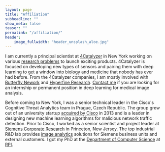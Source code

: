 ```yaml
---
layout: page
title: "Affiliation"
subheadline: ""
show_meta: false
teaser: ""
permalink: "/affiliation/"
header:
    image_fullwidth: "header_unsplash_aloe.jpg"
---
```


I am currently a principal scientist at [4Catalyzer][4catalyzer] in New York working on various [research problems][research] to launch exciting products. 4Catalyzer is focused on developing new types of sensors and pairing them with deep learning to get a window into biology and medicine that nobody has ever had before. From the 4Catalyzer companies, I am mostly involved with [Butterfly Nework][butterfly] and [Hyperfine Research][hyperfine]. [Contact me][contact] if you are looking for an internship or permanent position in deep learning for medical image analysis. 

Before coming to New York, I was a senior technical leader in the Cisco's Cognitive Threat Analytics team in Prague, Czech Republic. The group grew out of an university startup [acquired by Cisco][acquisition] in 2013 and is a leader in designing new machine learning algorithms for malicious network traffic detection. Prior to Cisco, I worked as a senior scientist and project leader at [Siemens Corporate Research][scr] in Princeton, New Jersey. The top industrial R&D lab provides [image analytics][analytics] solutions for Siemens business units and external customers. I got my PhD at the [Department of Computer Science][rpics] at [RPI][rpi].



[4catalyzer]: http://www.4catalyzer.com
[butterfly]: http://www.butterflynetinc.com/
[hyperfine]: http://www.hyperfine-research.com/
[acquisition]: http://www.cisco.com/c/en/us/about/corporate-strategy-office/acquisitions/cognitivesecurity.html
[scr]: http://www.usa.siemens.com/en/about_us/research/home.htm
[analytics]: http://www.usa.siemens.com/en/about_us/research/research_dev/image_analytics.htm
[research]: /research/
[contact]: /contact/
[rpics]: http://www.cs.rpi.edu/
[rpi]: http://www.rpi.edu/

